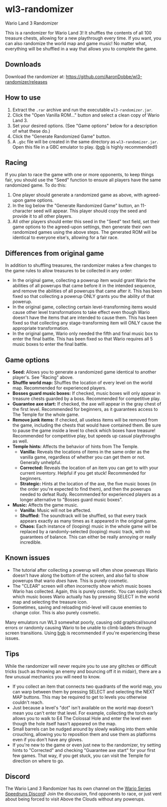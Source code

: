 # wl3-randomizer
Wario Land 3 Randomizer

This is a randomizer for Wario Land 3! It shuffles the contents of all 100 treasure chests, allowing for a new playthrough every time. If you want, you can also randomize the world map and game music! No matter what, everything will be shuffled in a way that allows you to complete the game. 

## Downloads
Download the randomizer at: https://github.com/AaronDobbe/wl3-randomizer/releases

## How to use
1. Extract the `.rar` archive and run the executable `wl3-randomizer.jar`.
2. Click the "Open Vanilla ROM..." button and select a clean copy of Wario Land 3.
3. Set your desired options. (See "Game options" below for a description of what these do.)
4. Click the "Generate Randomized Game" button.
5. A `.gbc` file will be created in the same directory as `wl3-randomizer.jar`. Open this file in a GBC emulator to play. ([bgb](http://bgb.bircd.org/) is highly recommended!)

## Racing
If you plan to race the game with one or more opponents, to keep things fair, you should use the "Seed" function to ensure all players have the same randomized game. To do this:
1. One player should generate a randomized game as above, with agreed-upon game options.
2. In the log below the "Generate Randomized Game" button, an 11-character seed will appear. This player should copy the seed and provide it to all other players.
3. All other players should enter this seed in the "Seed" text field, set their game options to the agreed-upon settings, then generate their own randomized games using the above steps. The generated ROM will be identical to everyone else's, allowing for a fair race.

## Differences from original game
In addition to shuffling treasures, the randomizer makes a few changes to the game rules to allow treasures to be collected in any order:
* In the original game, collecting a powerup item would grant Wario the abilities of all powerups that came before it in the intended sequence, and remove the abilities of all powerups that came after it. This has been fixed so that collecting a powerup ONLY grants you the ability of that powerup.
* In the original game, collecting certain level-transforming items would cause other level transformations to take effect even though Wario doesn't have the items that are intended to cause them. This has been fixed so that collecting any stage-transforming item will ONLY cause the appropriate transformation.
* In the original game, Wario only needed the fifth and final music box to enter the final battle. This has been fixed so that Wario requires all 5 music boxes to enter the final battle.

## Game options
* **Seed:** Allows you to generate a randomized game identical to another player's. See "Racing" above.
* **Shuffle world map:** Shuffles the location of every level on the world map. Recommended for experienced players.
* **Bosses guard music boxes:** If checked, music boxes will only appear in treasure chests guarded by a boss. Recommended for competitive play.
* **Guarantee axe start:** If checked, the axe will appear in the gray chest of the first level. Recommended for beginners, as it guarantees access to The Temple for the whole game.
* **Remove junk items:** If checked, all useless items will be removed from the game, including the chests that would have contained them. Be sure to pause the game inside a level to check which boxes have treasure! Recommended for competitive play, but speeds up casual playthroughs as well.
* **Temple hints:** Affects the behavior of hints from The Temple.
  * **Vanilla:** Reveals the locations of items in the same order as the vanilla game, regardless of whether you can get them or not. Generally unhelpful.
  * **Corrected:** Reveals the location of an item you can get to with your current inventory. Helpful if you get stuck! Recommended for beginners.
  * **Strategic:** Hints at the location of the axe, the five music boxes (in the order you're expected to find them), and then the powerups needed to defeat Rudy. Recommended for experienced players as a longer alternative to "Bosses guard music boxes".
* **Music:** Affects the game music.
  * **Vanilla:** Music will not be affected.
  * **Shuffled:** The soundtrack will be shuffled, so that every track appears exactly as many times as it appeared in the original game.
  * **Chaos:** Each instance of (looping) music in the whole game will be replaced by a randomly-selected (looping) music track, with no guarantees of balance. This can either be really annoying or really incredible.  

## Known issues
* The tutorial after collecting a powerup will often show powerups Wario doesn't have along the bottom of the screen, and also fail to show powerups that wario *does* have. This is purely cosmetic.
* The "CLEAR" screen will often incorrectly show which music boxes Wario has collected. Again, this is purely cosmetic. You can easily check which music boxes Wario actually has by pressing SELECT in the world map and selecting the treasure icon.
* Sometimes, saving and reloading mid-level will cause enemies to change color. This is also purely cosmetic.

Many emulators run WL3 somewhat poorly, causing odd graphical/sound errors or randomly causing Wario to be unable to climb ladders through screen transitions. Using [bgb](http://bgb.bircd.org/) is recommended if you're experiencing these issues.

## Tips
While the randomizer will never require you to use any glitches or difficult tricks (such as throwing an enemy and bouncing off it in midair), there are a few unusual mechanics you will need to know.
* If you collect an item that connects two quadrants of the world map, you can warp between them by pressing SELECT and selecting the NEXT MAP buttons. This may be required to get to levels you otherwise couldn't reach.
* Just because a level's "dot" isn't available on the world map doesn't mean you can't enter that level. For example, collecting the torch early allows you to walk to E4 The Colossal Hole and enter the level even though the hole itself hasn't appeared on the map.
* Small barrels can be nudged around by slowly walking into them while crouching, allowing you to reposition them and use them as platforms even if you don't have any gloves.
* If you're new to the game or even just new to the randomizer, try setting hints to "Corrected" and checking "Guarantee axe start" for your first few games. That way, if you get stuck, you can visit the Temple for direction on where to go.

## Discord
The Wario Land 3 Randomizer has its own channel on the [Wario Series Speedruns Discord](https://discord.gg/gfrMAVv)! Join the discussion, find opponents to race, or just vent about being forced to visit Above the Clouds without any powerups. 